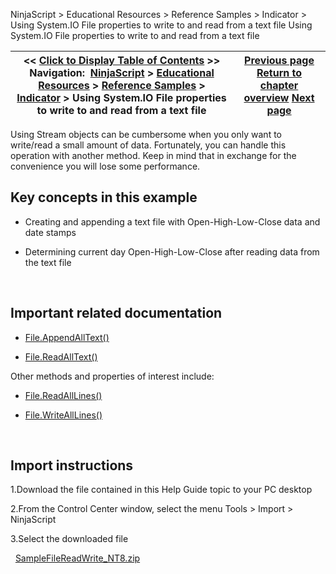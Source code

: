 ﻿
NinjaScript \> Educational Resources \> Reference Samples \> Indicator \> Using System.IO File properties to write to and read from a text file
Using System.IO File properties to write to and read from a text file

| \<\< [Click to Display Table of Contents](using_system_io_file_propertie.md) \>\> **Navigation:**     [NinjaScript](ninjascript-1.md) \> [Educational Resources](educational_resources-1.md) \> [Reference Samples](reference_samples-1.md) \> [Indicator](indicator2-1.md) \> Using System.IO File properties to write to and read from a text file | [Previous page](using_streamwriter_to_write_to-1.md) [Return to chapter overview](indicator2-1.md) [Next page](using_try-catch_blocks-1.md) |
| --- | --- |

Using Stream objects can be cumbersome when you only want to write/read a small amount of data. Fortunately, you can handle this operation with another method. Keep in mind that in exchange for the convenience you will lose some performance.
 
## Key concepts in this example
- Creating and appending a text file with Open\-High\-Low\-Close data and date stamps

- Determining current day Open\-High\-Low\-Close after reading data from the text file

 
## Important related documentation
- [File.AppendAllText()](http://msdn2.microsoft.com/en-us/library/system.io.file.appendalltext.aspx)

- [File.ReadAllText()](http://msdn2.microsoft.com/en-us/library/system.io.file.readalltext.aspx)

Other methods and properties of interest include:
- [File.ReadAllLines()](http://msdn2.microsoft.com/en-us/library/system.io.file.readalllines.aspx)

- [File.WriteAllLines()](http://msdn2.microsoft.com/en-us/library/system.io.file.writealllines.aspx)

 
## Import instructions
1\.Download the file contained in this Help Guide topic to your PC desktop

2\.From the Control Center window, select the menu Tools \> Import \> NinjaScript

3\.Select the downloaded file

 
[SampleFileReadWrite\_NT8\.zip](samples/SampleFileReadWrite_NT8.zip)

